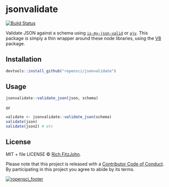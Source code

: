 # jsonvalidate

[![Build Status](https://travis-ci.org/ropensci/jsonvalidate.svg?branch=master)](https://travis-ci.org/ropensci/jsonvalidate)

Validate JSON against a schema using [`is-my-json-valid`](https://github.com/mafintosh/is-my-json-valid) or [`ajv`](https://github.com/epoberezkin/ajv).  This package is simply a thin wrapper around these node libraries, using the [V8](https://cran.r-project.org/package=V8) package.

## Installation

```r
devtools::install_github("ropensci/jsonvalidate")
```

## Usage

```r
jsonvalidate::validate_json(json, schema)
```

or

```r
validate <- jsonvalidate::validate_json(schema)
validate(json)
validate(json2) # etc
```

## License

MIT + file LICENSE © [Rich FitzJohn](https://github.com/richfitz).

 Please note that this project is released with a [Contributor Code of Conduct](https://github.com/ropensci/jsonvalidate/blob/master/CODE_OF_CONDUCT.md). By participating in this project you agree to abide by its terms.

[![ropensci_footer](http://ropensci.org/public_images/github_footer.png)](http://ropensci.org)
